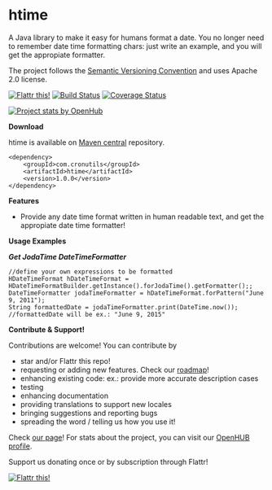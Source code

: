 htime
===========
A Java library to make it easy for humans format a date. You no longer need to remember date time formatting chars: just write an example, and you will get the appropiate formatter. 

The project follows the [Semantic Versioning Convention](http://semver.org/) and uses Apache 2.0 license.

[![Flattr this!](https://api.flattr.com/button/flattr-badge-large.png)](https://flattr.com/submit/auto?user_id=jmrozanec&url=https://github.com/jmrozanec/htime)
[![Build Status](https://travis-ci.org/jmrozanec/htime.png?branch=master)](https://travis-ci.org/jmrozanec/htime)
[![Coverage Status](https://coveralls.io/repos/jmrozanec/htime/badge.png)](https://coveralls.io/r/jmrozanec/htime)

[![Project stats by OpenHub](https://www.openhub.net/p/htime/widgets/project_thin_badge.gif)](https://www.openhub.net/p/htime/)

**Download**

htime is available on [Maven central](http://search.maven.org/#search%7Cga%7C1%7Cg%3A%22com.cronutils%22) repository.

    <dependency>
        <groupId>com.cronutils</groupId>
        <artifactId>htime</artifactId>
        <version>1.0.0</version>
    </dependency>


**Features**

 * Provide any date time format written in human readable text, and get the appropiate date time formatter!

**Usage Examples**

***Get JodaTime DateTimeFormatter***

    //define your own expressions to be formatted
    HDateTimeFormat hDateTimeFormat = HDateTimeFormatBuilder.getInstance().forJodaTime().getFormatter();;
    DateTimeFormatter jodaTimeFormatter = hDateTimeFormat.forPattern("June 9, 2011");
    String formattedDate = jodaTimeFormatter.print(DateTime.now());
    //formattedDate will be ex.: "June 9, 2015"


**Contribute & Support!**

Contributions are welcome! You can contribute by
 * star and/or Flattr this repo!
 * requesting or adding new features. Check our [roadmap](https://github.com/jmrozanec/htime/wiki/Roadmap)!
 * enhancing existing code: ex.: provide more accurate description cases
 * testing
 * enhancing documentation
 * providing translations to support new locales
 * bringing suggestions and reporting bugs
 * spreading the word / telling us how you use it!


Check [our page](http://cronutils.com)! For stats about the project, you can visit our [OpenHUB profile](https://www.openhub.net/p/htime).

Support us donating once or by subscription through Flattr!

[![Flattr this!](https://api.flattr.com/button/flattr-badge-large.png)](https://flattr.com/submit/auto?user_id=jmrozanec&url=https://github.com/jmrozanec/htime)
